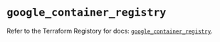 # `google_container_registry`

Refer to the Terraform Registory for docs: [`google_container_registry`](https://registry.terraform.io/providers/hashicorp/google-beta/4.83.0/docs/resources/google_container_registry).
